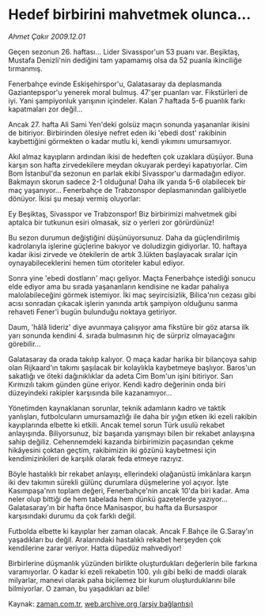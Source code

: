# Hedef birbirini mahvetmek olunca...

*Ahmet Çakır 2009.12.01*

<tr><td class="metin" colspan="2" style="padding-top: 20px; padding-left: 5px; ">Geçen sezonun 26. haftası... Lider Sivasspor'un 53 puanı var. Beşiktaş, Mustafa Denizli'nin dediğini tam yapamamış olsa da 52 puanla ikinciliğe tırmanmış.</td></tr><tr><td class="metin" colspan="2" style="padding-top: 20px; padding-left: 5px; "><p>Fenerbahçe evinde Eskişehirspor'u, Galatasaray da deplasmanda Gaziantepspor'u yenerek moral bulmuş. 47'şer puanları var. Fikstürleri de iyi. Yani şampiyonluk yarışının içindeler. Kalan 7 haftada 5-6 puanlık farkı kapatmaları zor değil...
<p>Ancak 27. hafta Ali Sami Yen'deki golsüz maçın sonunda yaşananlar ikisini de bitiriyor. Birbirinden ölesiye nefret eden iki 'ebedi dost' rakibinin kaybettiğini görmekten o kadar mutlu ki, kendi yıkımını umursamıyor.
<p>Akıl almaz kayıpların ardından ikisi de hedeften çok uzaklara düşüyor. Buna karşın son hafta zirvedekilere meydan okuyarak perdeyi kapatıyorlar. Cim Bom İstanbul'da sezonun en parlak ekibi Sivasspor'u darmadağın ediyor. Bakmayın skorun sadece 2-1 olduğuna! Daha ilk yarıda 5-6 olabilecek bir maç yaşanıyor... Fenerbahçe de Trabzonspor deplasmanından galibiyetle dönüyor. İkisi şu mesajı vermiş oluyorlar:
<p>Ey Beşiktaş, Sivasspor ve Trabzonspor! Biz birbirimizi mahvetmek gibi aptalca bir tutkunun esiri olmasak, siz o yerleri zor görürdünüz!
<p>Bu sezon durumun değiştiğini düşünüyorsunuz. Daha da güçlendirilmiş kadrolarıyla işlerine güçlerine bakıyor ve doludizgin gidiyorlar. 10. haftaya kadar ikisi zirvede ve ötekilerin de artık 3.lükten başlayacak sıralar için oynayabileceklerini hemen tüm otoriteler kabul ediyor.
<p>Sonra yine 'ebedi dostların' maçı geliyor. Maçta Fenerbahçe istediği sonucu elde ediyor ama bu sırada yaşananların kendisine ne kadar pahalıya malolabileceğini görmek istemiyor. İki maç seyircisizlik, Bilica'nın cezası gibi acısı sonradan çıkacak işlerin yanında artık şampiyon olduğunu sanma rehaveti Fener'i bugün bulunduğu noktaya getiriyor.
<p>Daum, 'hâlâ lideriz' diye avunmaya çalışıyor ama fikstüre bir göz atarsa ilk yarı sonunda kendini 4. sırada bulmasının hiç de sürpriz olmayacağını görebilir...
<p> Galatasaray da orada takılıp kalıyor. O maça kadar harika bir bilançoya sahip olan Rijkaard'ın takımı şaşılacak bir kolaylıkla kaybetmeye başlıyor. Baros'un sakatlığı ve öteki dağınıklıklar da adeta Cim Bom'un işini bitiriyor. Sarı Kırmızılı takım günden güne eriyor. Kendi kadro değerinin onda biri düzeyindeki rakipler karşısında bile kazanamıyor...
<p>Yönetimden kaynaklanan sorunlar, teknik adamların kadro ve taktik yanlışları, futbolcuların umursamazlığı ile daha bir yığın etken iki ezeli rakibin kayıplarında elbette ki etkili. Ancak temel sorun Türk usulü rekabet anlayışında. Biliyorsunuz, biz başarıda yarışmayı bilen bir rekabet anlayışına sahip değiliz. Cehennemdeki kazanda birbirimizin paçasından çekme hikâyesini çoktan geçtim, rakibimizin iki gözünü kaybetmesi için kendimizinkileri de karşılık olarak feda etmeye razıyız.
<p>Böyle hastalıklı bir rekabet anlayışı, ellerindeki olağanüstü imkânlara karşın iki dev takımın sürekli gülünç durumlara düşmelerine yol açıyor. İşte Kasımpaşa'nın toplam değeri, Fenerbahçe'nin ancak 10'da biri kadar. Ama neler olup bittiği de hem tabelada hem dünkü gazetelerde yazıyor... Galatasaray'ın bir hafta önce Manisaspor, bu hafta da Bursaspor karşısındaki durumu da çok farklı değil.
<p>Futbolda elbette ki kayıplar her zaman olacak. Ancak F.Bahçe ile G.Saray'ın yaşadıkları bu değil. Aralarındaki hastalıklı rekabet herşeyden çok kendilerine zarar veriyor. Hatta düpedüz mahvediyor!
<p>Birbirlerine düşmanlık yüzünden birlikte oluşturdukları değerlerin bile farkına varamıyorlar. O kadar ki ezeli rekabetin 100. yılı gibi belki de maddi olarak milyarlar, manevi olarak paha biçilemez bir kurum oluşturduklarını bile bilmiyorlar. O zaman, bu yaşadıkları az bile!<br/></p></p></p></p></p></p></p></p></p></p></p></p></td></tr>

Kaynak: [zaman.com.tr](http://zaman.com.tr/yazar.do?yazino=921850), [web.archive.org (arşiv bağlantısı)](http://web.archive.org/web/20091208140044/http://www.zaman.com.tr:80/yazar.do?yazino=921850)
